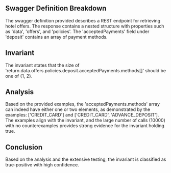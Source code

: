 ## Swagger Definition Breakdown
The swagger definition provided describes a REST endpoint for retrieving hotel offers. The response contains a nested structure with properties such as 'data', 'offers', and 'policies'. The 'acceptedPayments' field under 'deposit' contains an array of payment methods.

## Invariant
The invariant states that the size of 'return.data.offers.policies.deposit.acceptedPayments.methods[]' should be one of {1, 2}.

## Analysis
Based on the provided examples, the 'acceptedPayments.methods' array can indeed have either one or two elements, as demonstrated by the examples: ['CREDIT_CARD'] and ['CREDIT_CARD', 'ADVANCE_DEPOSIT']. The examples align with the invariant, and the large number of calls (10000) with no counterexamples provides strong evidence for the invariant holding true.

## Conclusion
Based on the analysis and the extensive testing, the invariant is classified as true-positive with high confidence.
